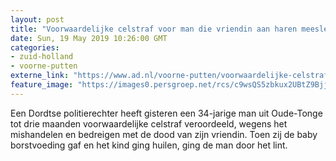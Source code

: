 ```yaml
---
layout: post
title: "Voorwaardelijke celstraf voor man die vriendin aan haren meesleurt wanneer hun kind begint te huilen"
date: Sun, 19 May 2019 10:26:00 GMT
categories: 
- zuid-holland 
- voorne-putten 
externe_link: "https://www.ad.nl/voorne-putten/voorwaardelijke-celstraf-voor-man-die-vriendin-aan-haren-meesleurt-wanneer-hun-kind-begint-te-huilen~afebcd81/"
feature_image: "https://images0.persgroep.net/rcs/c9wsQS5zbkux2UBtZ9Bjj8WuZVk/diocontent/145245636/_fitwidth/400/?appId=21791a8992982cd8da851550a453bd7f&quality=0.7"
---
```


Een Dordtse politierechter heeft gisteren een 34-jarige man uit Oude-Tonge tot drie maanden voorwaardelijke celstraf veroordeeld, wegens het mishandelen en bedreigen met de dood van zijn vriendin. Toen zij de baby borstvoeding gaf en het kind ging huilen, ging de man door het lint.
